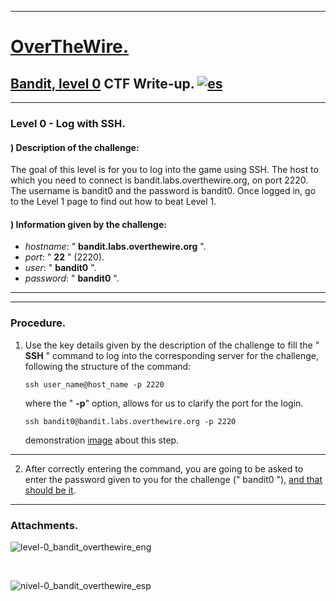 ------------------------------------------------------------------------

[OverTheWire.](https://overthewire.org/wargames/)
=================================================

[Bandit, level 0](https://overthewire.org/wargames/bandit/bandit0.html) CTF Write-up. [![es](https://img.shields.io/badge/lang-es-yellow.svg)](https://github.com/frandausmeier/CTF_Write-Ups/blob/master/OverTheWire/Bandit/Level_0/Bandit_Level_0_(esp).md)
-------------------------------------------------------------------------------------



------------------------------------------------------------------------

### Level 0 - Log with SSH.

#### ) Description of the challenge:

The goal of this level is for you to log into the game using SSH. The
host to which you need to connect is bandit.labs.overthewire.org, on
port 2220. The username is bandit0 and the password is bandit0. Once
logged in, go to the Level 1 page to find out how to beat Level 1.

#### ) Information given by the challenge:

-   *hostname*: \" **bandit.labs.overthewire.org** \".
-   *port*: \" **22** \" (2220).
-   *user*: \" **bandit0** \".
-   *password*: \" **bandit0** \".

------------------------------------------------------------------------

------------------------------------------------------------------------

### Procedure.

1.  Use the key details given by the description of the challenge to
    fill the \" **SSH** \" command to log into the corresponding server
    for the challenge, following the structure of the command:

    `ssh user_name@host_name -p 2220`

    where the \" **-p**\" option, allows for us to clarify the port for
    the login.

    `ssh bandit0@bandit.labs.overthewire.org -p 2220`

    demonstration
    [image](https://user-images.githubusercontent.com/71414554/244929496-54930be3-99a4-4fd0-b27f-bb1feecd2324.png)
    about this step.

------------------------------------------------------------------------

2.  After correctly entering the command, you are going to be asked to
    enter the password given to you for the challenge (\" bandit0 \"),
    [and that should be
    it](https://user-images.githubusercontent.com/71414554/244928379-c531b3ab-136b-4d7c-afd9-338ad99b2644.png).

------------------------------------------------------------------------

### Attachments.

![level-0_bandit_overthewire_eng](https://github.com/user-attachments/assets/9e165bea-76de-4b67-9d29-f6e80e85cda6)

<br>

![nivel-0_bandit_overthewire_esp](https://github.com/user-attachments/assets/0494c0cd-5835-497f-aca7-ebeaabab87d7)

